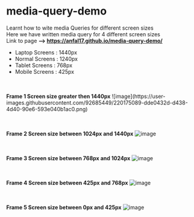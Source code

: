 ﻿# media-query-demo
Learnt how to wite media Queries for different screen sizes<br>
Here we have written media query for 4 different screen sizes<br>
Link to page <b> --> https://anfal17.github.io/media-query-demo/ </b> 
<ul>
<li>Laptop Screens : 1440px </li>
<li>Normal Screens : 1240px </li>
<li>Tablet Screens : 768px </li>
<li>Mobile Screens : 425px </li>
</ul>
<br><br>
<b>Frame 1 Screen size greater then 1440px</b>
![image](https://user-images.githubusercontent.com/92685449/220175089-dde0432d-d438-4d40-90e6-593e040b1ac0.png)

<br><br>
<b>Frame 2 Screen size between 1024px and 1440px</b>
![image](https://user-images.githubusercontent.com/92685449/220175182-46944722-72ac-449d-88e1-0265b36156b3.png)

<br><br>
<b>Frame 3 Screen size between 768px and 1024px</b>
![image](https://user-images.githubusercontent.com/92685449/220175256-0c4711bb-7071-4de7-a8fe-c4472f5080ad.png)

<br><br>
<b>Frame 4 Screen size between 425px and 768px</b>
![image](https://user-images.githubusercontent.com/92685449/220175386-4abd8ef5-85ea-4f3a-bc7a-acfdc3e31cad.png)

<br><br>
<b>Frame 5 Screen size between 0px and 425px</b>
![image](https://user-images.githubusercontent.com/92685449/220175378-ec2e1529-9985-4265-90ba-4cb34bbaa24e.png)



